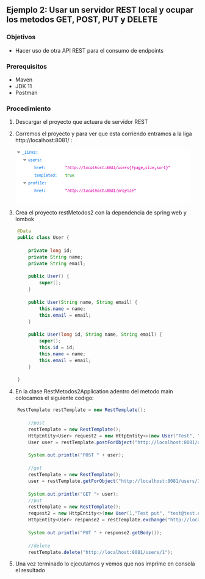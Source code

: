 ## Ejemplo 2: Usar un servidor REST local y ocupar los metodos GET, POST, PUT y DELETE

### Objetivos
* Hacer uso de otra API REST para el consumo de endpoints

### Prerequisitos
* Maven
* JDK 11
* Postman

### Procedimiento

1. Descargar el proyecto que actuara de servidor REST
2. Corremos el proyecto y para ver que esta corriendo entramos a la liga http://localhost:8081/ :

    ![Salida](img/restServer.png)

3. Crea el proyecto restMetodos2 con la dependencia de spring web y lombok
```java
    @Data
    public class User {

        private long id;	
        private String name;
        private String email;
        
        public User() {
            super();
        }
        
        public User(String name, String email) {
            this.name = name;
            this.email = email;
        }

        public User(long id, String name, String email) {
            super();
            this.id = id;
            this.name = name;
            this.email = email;
        }

    }
```
4. En la clase RestMetodos2Application adentro del metodo main colocamos el siguiente codigo:
```java
    RestTemplate restTemplate = new RestTemplate();
		
		//post
		restTemplate = new RestTemplate();
		HttpEntity<User> request2 = new HttpEntity<>(new User("Test", "test@test.com"));
		User user = restTemplate.postForObject("http://localhost:8081/users", request2, User.class);
	
		System.out.println("POST " + user);
		  
		//get
		restTemplate = new RestTemplate();
		user = restTemplate.getForObject("http://localhost:8081/users/1", User.class);
		  
		System.out.println("GET "+ user);
		//put
		restTemplate = new RestTemplate();
		request2 = new HttpEntity<>(new User(1,"Test put", "test@test.com"));
		HttpEntity<User> response2 = restTemplate.exchange("http://localhost:8081/users/1", HttpMethod.PUT ,request2, User.class);
	
		System.out.println("PUT " + response2.getBody());
		  
		//delete
		restTemplate.delete("http://localhost:8081/users/1");
```

5. Una vez terminado lo ejecutamos y vemos que nos imprime en consola el resultado







